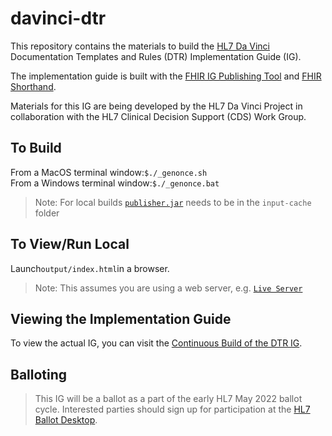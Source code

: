 # davinci-dtr
This repository contains the materials to build the [HL7 Da Vinci](http://www.hl7.org/about/davinci/) Documentation Templates and Rules (DTR) Implementation Guide (IG).

The implementation guide is built with the [FHIR IG Publishing Tool](https://www.hl7.org/fhir/downloads.html) and [FHIR Shorthand](https://build.fhir.org/ig/HL7/fhir-shorthand/index.html).

Materials for this IG are being developed by the HL7 Da Vinci Project in collaboration with the HL7 Clinical Decision Support (CDS) Work Group.

## To Build
From a MacOS terminal window:`$./_genonce.sh`<br>
From a Windows terminal window:`$./_genonce.bat`

>Note: For local builds [`publisher.jar`](https://github.com/HL7/fhir-ig-publisher/releases/latest/download/publisher.jar) needs to be in the `input-cache` folder

## To View/Run Local
Launch`output/index.html`in a browser.<br> 
> Note: This assumes you are using a web server, e.g. [`Live Server`](https://github.com/ritwickdey/live-server-web-extension)

## Viewing the Implementation Guide
To view the actual IG, you can visit the [Continuous Build of the DTR IG](http://build.fhir.org/ig/HL7/davinci-dtr/index.html).

## Balloting
>This IG will be a ballot as a part of the early HL7 May 2022 ballot cycle. Interested parties should sign up for participation at the [HL7 Ballot Desktop](http://www.hl7.org/ctl.cfm?action=ballots.home).
